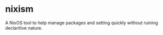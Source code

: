 # nixism
A NixOS tool to help manage packages and setting quickly without ruining declaritive nature.
